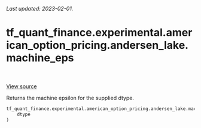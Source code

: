 <!--
This file is generated by a tool. Do not edit directly.
For open-source contributions the docs will be updated automatically.
-->

*Last updated: 2023-02-01.*

<div itemscope itemtype="http://developers.google.com/ReferenceObject">
<meta itemprop="name" content="tf_quant_finance.experimental.american_option_pricing.andersen_lake.machine_eps" />
<meta itemprop="path" content="Stable" />
</div>

# tf_quant_finance.experimental.american_option_pricing.andersen_lake.machine_eps

<!-- Insert buttons and diff -->

<table class="tfo-notebook-buttons tfo-api" align="left">
</table>

<a target="_blank" href="https://github.com/google/tf-quant-finance/blob/master/tf_quant_finance/experimental/american_option_pricing/common.py">View source</a>



Returns the machine epsilon for the supplied dtype.

```python
tf_quant_finance.experimental.american_option_pricing.andersen_lake.machine_eps(
    dtype
)
```



<!-- Placeholder for "Used in" -->
